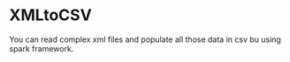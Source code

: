 # XMLtoCSV
You can read complex xml files and populate all those data in csv bu using spark framework.
